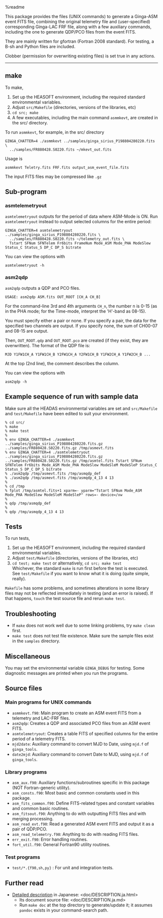 %readme

This package provides the files (UNIX commands) to generate a Ginga-ASM event FITS file, combining the original telemetry file and (user-specified) corresponding Ginga-LAC FRF file, along with a few auxiliary commands, including the one to generate QDP/PCO files from the event FITS.

They are mainly written for gfortran (Fortran 2008 standard). For testing, a B-sh and Python files are included.

Clobber (permission for overwriting existing files) is set true in any actions.

-----------

## make ##

To make,

1. Set up the HEASOFT environment, including the required standard environmental variables.
2. Adjust `src/Makefile` (directories, versions of the libraries, etc)
3. `cd src; make`
4. A few executables, including the main command `asmmkevt`, are created in the src/ directory.

To run `asmmkevt`, for example, in the src/ directory

    GINGA_CHATTER=4 ./asmmkevt ../samples/ginga_sirius_P198804280220.fits \
      ../samples/FR880428.S0220.fits ~/mkevt_out.fits

Usage is

    asmmkevt Teletry.fits FRF.fits output_asm_event_file.fits
    
The input FITS files may be compressed like `.gz`

## Sub-program ##

### asmtelemetryout ###

`asmtelemetryout` outputs for the period of data where ASM-Mode is ON. Run `asmtelemetryout` instead to output selected columns for the entire period:

    GINGA_CHATTER=4 asmtelemetryout ../samples/ginga_sirius_P198804280220.fits \
      ../samples/FR880428.S0220.fits ~/telemetry_out.fits \
      Tstart SFNum SFNTelem Fr6bits FrameNum Mode_ASM Mode_PHA ModeSlew Status_C Status_S DP_C DP_S bitrate

You can view the options with

    asmtelemetryout -h

### asm2qdp ###

`asm2qdp` outputs a QDP and PCO files.

    USAGE: asm2qdp ASM.fits OUT_ROOT [CH_A CH_B]

For the command-line 3rd and 4th arguments `CH_n`, the number n is 0-15 (as in the PHA mode; for the Time-mode, interpret the 'H'-band as 08-15).

You must specify either a pair or none.  If you specify a pair, the data for the specified two channels are output.
If you specify none, the sum of CH00-07 and 08-15 are output.

Then, `OUT_ROOT.qdp` and `OUT_ROOT.pco` are created (if they exist, they are overwritten).
The format of the QDP file is:

    MJD Y1FW1CH_A Y1FW1CH_B Y2FW1CH_A Y2FW1CH_B Y1FW2CH_A Y1FW2CH_B ...

At the top (2nd line), the comment describes the column.

You can view the options with

    asm2qdp -h

## Example sequence of run with sample data ##

Make sure all the HEADAS environmental variables are set and `src/Makefile` and `test/Makefile` have been edited to suit your environment.

    % cd src/
    % make
    % make test
    %
    % env GINGA_CHATTER=4 ./asmmkevt ../samples/ginga_sirius_P198804280220.fits.gz ../samples/FR880428.S0220.fits.gz /tmp/asmevt.fits
    % env GINGA_CHATTER=4 ./asmtelemetryout ../samples/ginga_sirius_P198804280220.fits.gz ../samples/FR880428.S0220.fits.gz /tmp/asmtel.fits Tstart SFNum SFNTelem Fr6bits Mode_ASM Mode_PHA ModeSlew ModeSleM ModeSleP Status_C Status_S DP_C DP_S bitrate
    % ./asm2qdp /tmp/asmevt.fits /tmp/asmqdp_def
    % ./asm2qdp /tmp/asmevt.fits /tmp/asmqdp_4_13 4 13
    %
    % cd /tmp
    % fplot /tmp/asmtel.fits+1 xparm=- yparm="Tstart SFNum Mode_ASM Mode_PHA ModeSlew ModeSleM ModeSleP" rows=- device=/xw
    %
    % qdp /tmp/asmqdp_def
    %
    % qdp /tmp/asmqdp_4_13 4 13

## Tests ##

To run tests,

1. Set up the HEASOFT environment, including the required standard environmental variables.
2. Adjust `test/Makefile` (directories, versions of the libraries, etc)
3. `cd test; make test` or alternatively, `cd src; make test`  
   Whichever, the standard `make` is run first before the test is executed.  
   See `test/Makefile` if you want to know what it is doing (quite simple, really).

`Makefile` has some problems, and sometimes alterations in some library files may not be reflected immediately in testing (and an error is raised). If that happens, `touch` the test source file and rerun `make test`.

## Troubleshooting ##

* If `make` does not work well due to some linking problems, try `make clean` first.
* `make test` does not test file existence. Make sure the sample files exist in the `samples` directory.

## Miscellaneous ##

You may set the environmental variable `GINGA_DEBUG` for testing.  Some diagnostic messages are printed when you run the programs.

## Source files ##

### Main programs for UNIX commands ###

* `asmmkevt.f90`: Main program to create an ASM event FITS from a telemetry and LAC-FRF files.
* `asm2qdp`: Creates a QDP and associated PCO files from an ASM event FITS.
* `asmtelemetryout`: Creates a table FITS of specified columns for the entire period of a telemetry FITS.
* `mjd2date`: Auxiliary command to convert MJD to Date, using `mjd.f` of `ginga_tools`.
* `date2mjd`: Auxiliary command to convert Date to MJD, using `mjd.f` of `ginga_tools`.

### Library programs ###

* `asm_aux.f90`: Auxiliary functions/subroutines specific in this package (NOT Fortran-generic utility).
* `asm_consts.f90`: Most basic and common constants used in this package.
* `asm_fits_common.f90`: Define FITS-related types and constant variables and common basic routines.
* `asm_fitsout.f90`: Anything to do with outputting FITS files and with merging processing.
* `asm_read_evt.f90`: Read a generated ASM event FITS and output it as a pair of QDP/PCO.
* `asm_read_telemetry.f90`: Anything to do with reading FITS files.
* `err_exit.f90`: Error handling routines.
* `fort_util.f90`: General Fortran90 utility routines.

### Test programs ###

* `test/*.{f90,sh,py}` : For unit and integration tests.

## Further read ##

* [Detailed description](doc/DESCRIPTION.ja.html) in Japanese: <doc/DESCRIPTION.ja.html>
  * Its document source file: <doc/DESCRIPTION.ja.md>
  * Run `make doc` at the top directory to generate/update it; it assumes `pandoc` exists in your command-search path.

